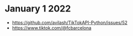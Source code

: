 # January 1 2022

- https://github.com/avilash/TikTokAPI-Python/issues/52
- https://www.tiktok.com/@fcbarcelona
